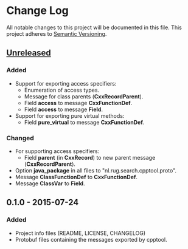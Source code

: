 # Change Log
All notable changes to this project will be documented in this file.
This project adheres to [Semantic Versioning](http://semver.org/).

## [Unreleased][unreleased]
### Added
- Support for exporting access specifiers:
    + Enumeration of access types.
    + Message for class parents (**CxxRecordParent**).
    + Field **access** to message **CxxFunctionDef**.
    + Field **access** to message **Field**.
- Support for exporting pure virtual methods:
    + Field **pure_virtual** to message **CxxFunctionDef**.

### Changed
- For supporting access specifiers:
    + Field **parent** (in **CxxRecord**) to new parent message (**CxxRecordParent**).
- Option **java_package** in all files to "nl.rug.search.cpptool.proto".
- Message **ClassFunctionDef** to **CxxFunctionDef**.
- Message **ClassVar** to **Field**.

## 0.1.0 - 2015-07-24
### Added
- Project info files (README, LICENSE, CHANGELOG)
- Protobuf files containing the messages exported by cpptool.

[unreleased]: https://github.com/search-rug/cpptool-proto/compare/v0.1.0...HEAD